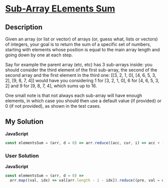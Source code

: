 # [Sub-Array ELements Sum](https://www.codewars.com/kata/5b5e0ef007a26632c400002a)

## Description

Given an array (or list or vector) of arrays (or, guess what, lists or vectors) of integers, your goal is to return the sum of a specific set of numbers, starting with elements whose position is equal to the main array length and going down by one at each step.

Say for example the parent array (etc, etc) has 3 sub-arrays inside: you should consider the third element of the first sub-array, the second of the second array and the first element in the third one: [[3, 2, 1, 0], [4, 6, 5, 3, 2], [9, 8, 7, 4]] would have you considering 1 for [3, 2, 1, 0], 6 for [4, 6, 5, 3, 2] and 9 for [9, 8, 7, 4], which sums up to 16.

One small note is that not always each sub-array will have enough elements, in which case you should then use a default value (if provided) or 0 (if not provided), as shown in the test cases.

## My Solution

**JavaScript**

```js
const elementsSum = (arr, d = 0) => arr.reduce((acc, cur, i) => acc + (cur[arr.length - i - 1] ?? d), 0);
```

### User Solution

**JavaScript**

```js
const elementsSum = (arr, d = 0) =>
  arr.map((val, idx) => val[arr.length - 1 - idx]).reduce((pre, val = d) => pre + val, 0);
```
